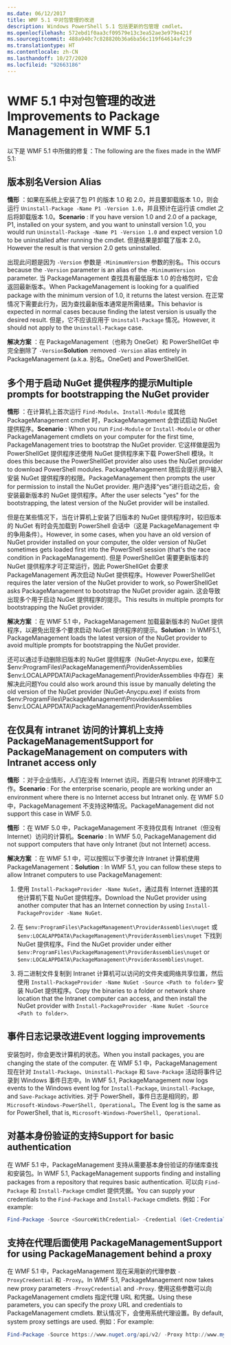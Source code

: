 ```yaml
---
ms.date: 06/12/2017
title: WMF 5.1 中对包管理的改进
description: Windows PowerShell 5.1 包括更新的包管理 cmdlet。
ms.openlocfilehash: 572ebd1f0aa3cf09579e13c3ea52ae3e979e421f
ms.sourcegitcommit: 488a940c7c828820b36a6ba56c119f64614afc29
ms.translationtype: HT
ms.contentlocale: zh-CN
ms.lasthandoff: 10/27/2020
ms.locfileid: "92663186"
---
```

# <a name="improvements-to-package-management-in-wmf-51"></a><span data-ttu-id="63c92-103">WMF 5.1 中对包管理的改进</span><span class="sxs-lookup"><span data-stu-id="63c92-103">Improvements to Package Management in WMF 5.1</span></span>

<span data-ttu-id="63c92-104">以下是 WMF 5.1 中所做的修复：</span><span class="sxs-lookup"><span data-stu-id="63c92-104">The following are the fixes made in the WMF 5.1:</span></span>

## <a name="version-alias"></a><span data-ttu-id="63c92-105">版本别名</span><span class="sxs-lookup"><span data-stu-id="63c92-105">Version Alias</span></span>

<span data-ttu-id="63c92-106">**情形** ：如果在系统上安装了包 P1 的版本 1.0 和 2.0，并且要卸载版本 1.0，则会运行 `Uninstall-Package -Name P1 -Version 1.0`，并且预计在运行该 cmdlet 之后将卸载版本 1.0。</span><span class="sxs-lookup"><span data-stu-id="63c92-106">**Scenario** : If you have version 1.0 and 2.0 of a package, P1, installed on your system, and you want to uninstall version 1.0, you would run `Uninstall-Package -Name P1 -Version 1.0` and expect version 1.0 to be uninstalled after running the cmdlet.</span></span> <span data-ttu-id="63c92-107">但是结果是卸载了版本 2.0。</span><span class="sxs-lookup"><span data-stu-id="63c92-107">However the result is that version 2.0 gets uninstalled.</span></span>

<span data-ttu-id="63c92-108">出现此问题是因为 `-Version` 参数是 `-MinimumVersion` 参数的别名。</span><span class="sxs-lookup"><span data-stu-id="63c92-108">This occurs because the `-Version` parameter is an alias of the `-MinimumVersion` parameter.</span></span> <span data-ttu-id="63c92-109">当 PackageManagement 查找具有最低版本 1.0 的合格包时，它会返回最新版本。</span><span class="sxs-lookup"><span data-stu-id="63c92-109">When PackageManagement is looking for a qualified package with the minimum version of 1.0, it returns the latest version.</span></span> <span data-ttu-id="63c92-110">在正常情况下需要此行为，因为查找最新版本通常是所需结果。</span><span class="sxs-lookup"><span data-stu-id="63c92-110">This behavior is expected in normal cases because finding the latest version is usually the desired result.</span></span> <span data-ttu-id="63c92-111">但是，它不应该应用于 `Uninstall-Package` 情况。</span><span class="sxs-lookup"><span data-stu-id="63c92-111">However, it should not apply to the `Uninstall-Package` case.</span></span>

<span data-ttu-id="63c92-112">**解决方案** ：在 PackageManagement（也称为 OneGet）和 PowerShellGet 中完全删除了 `-Version`</span><span class="sxs-lookup"><span data-stu-id="63c92-112">**Solution** :removed `-Version` alias entirely in PackageManagement (a.k.a.</span></span> <span data-ttu-id="63c92-113">别名。</span><span class="sxs-lookup"><span data-stu-id="63c92-113">OneGet) and PowerShellGet.</span></span>

## <a name="multiple-prompts-for-bootstrapping-the-nuget-provider"></a><span data-ttu-id="63c92-114">多个用于启动 NuGet 提供程序的提示</span><span class="sxs-lookup"><span data-stu-id="63c92-114">Multiple prompts for bootstrapping the NuGet provider</span></span>

<span data-ttu-id="63c92-115">**情形** ：在计算机上首次运行 `Find-Module`、`Install-Module` 或其他 PackageManagement cmdlet 时，PackageManagement 会尝试启动 NuGet 提供程序。</span><span class="sxs-lookup"><span data-stu-id="63c92-115">**Scenario** : When you run `Find-Module` or `Install-Module` or other PackageManagement cmdlets on your computer for the first time, PackageManagement tries to bootstrap the NuGet provider.</span></span> <span data-ttu-id="63c92-116">它这样做是因为 PowerShellGet 提供程序还使用 NuGet 提供程序来下载 PowerShell 模块。</span><span class="sxs-lookup"><span data-stu-id="63c92-116">It does this because the PowerShellGet provider also uses the NuGet provider to download PowerShell modules.</span></span>
<span data-ttu-id="63c92-117">PackageManagement 随后会提示用户输入安装 NuGet 提供程序的权限。</span><span class="sxs-lookup"><span data-stu-id="63c92-117">PackageManagement then prompts the user for permission to install the NuGet provider.</span></span> <span data-ttu-id="63c92-118">用户选择“yes”进行启动之后，会安装最新版本的 NuGet 提供程序。</span><span class="sxs-lookup"><span data-stu-id="63c92-118">After the user selects "yes" for the bootstrapping, the latest version of the NuGet provider will be installed.</span></span>

<span data-ttu-id="63c92-119">但是在某些情况下，当在计算机上安装了旧版本的 NuGet 提供程序时，较旧版本的 NuGet 有时会先加载到 PowerShell 会话中（这是 PackageManagement 中的争用条件）。</span><span class="sxs-lookup"><span data-stu-id="63c92-119">However, in some cases, when you have an old version of NuGet provider installed on your computer, the older version of NuGet sometimes gets loaded first into the PowerShell session (that's the race condition in PackageManagement).</span></span> <span data-ttu-id="63c92-120">但是 PowerShellGet 需要更新版本的 NuGet 提供程序才可正常运行，因此 PowerShellGet 会要求 PackageManagement 再次启动 NuGet 提供程序。</span><span class="sxs-lookup"><span data-stu-id="63c92-120">However PowerShellGet requires the later version of the NuGet provider to work, so PowerShellGet asks PackageManagement to bootstrap the NuGet provider again.</span></span>
<span data-ttu-id="63c92-121">这会导致出现多个用于启动 NuGet 提供程序的提示。</span><span class="sxs-lookup"><span data-stu-id="63c92-121">This results in multiple prompts for bootstrapping the NuGet provider.</span></span>

<span data-ttu-id="63c92-122">**解决方案** ：在 WMF 5.1 中，PackageManagement 加载最新版本的 NuGet 提供程序，以避免出现多个要求启动 NuGet 提供程序的提示。</span><span class="sxs-lookup"><span data-stu-id="63c92-122">**Solution** : In WMF5.1, PackageManagement loads the latest version of the NuGet provider to avoid multiple prompts for bootstrapping the NuGet provider.</span></span>

<span data-ttu-id="63c92-123">还可以通过手动删除旧版本的 NuGet 提供程序（NuGet-Anycpu.exe，如果在 $env:ProgramFiles\PackageManagement\ProviderAssemblies $env:LOCALAPPDATA\PackageManagement\ProviderAssemblies 中存在）来解决此问题</span><span class="sxs-lookup"><span data-stu-id="63c92-123">You could also work around this issue by manually deleting the old version of the NuGet provider (NuGet-Anycpu.exe) if exists from $env:ProgramFiles\PackageManagement\ProviderAssemblies $env:LOCALAPPDATA\PackageManagement\ProviderAssemblies</span></span>

## <a name="support-for-packagemanagement-on-computers-with-intranet-access-only"></a><span data-ttu-id="63c92-124">在仅具有 intranet 访问的计算机上支持 PackageManagement</span><span class="sxs-lookup"><span data-stu-id="63c92-124">Support for PackageManagement on computers with Intranet access only</span></span>

<span data-ttu-id="63c92-125">**情形** ：对于企业情形，人们在没有 Internet 访问，而是只有 Intranet 的环境中工作。</span><span class="sxs-lookup"><span data-stu-id="63c92-125">**Scenario** : For the enterprise scenario, people are working under an environment where there is no Internet access but Intranet only.</span></span> <span data-ttu-id="63c92-126">在 WMF 5.0 中，PackageManagement 不支持这种情况。</span><span class="sxs-lookup"><span data-stu-id="63c92-126">PackageManagement did not support this case in WMF 5.0.</span></span>

<span data-ttu-id="63c92-127">**情形** ：在 WMF 5.0 中，PackageManagement 不支持仅具有 Intranet（但没有 Internet）访问的计算机。</span><span class="sxs-lookup"><span data-stu-id="63c92-127">**Scenario** : In WMF 5.0, PackageManagement did not support computers that have only Intranet (but not Internet) access.</span></span>

<span data-ttu-id="63c92-128">**解决方案** ：在 WMF 5.1 中，可以按照以下步骤允许 Intranet 计算机使用 PackageManagement：</span><span class="sxs-lookup"><span data-stu-id="63c92-128">**Solution** : In WMF 5.1, you can follow these steps to allow Intranet computers to use PackageManagement:</span></span>

1. <span data-ttu-id="63c92-129">使用 `Install-PackageProvider -Name NuGet`，通过具有 Internet 连接的其他计算机下载 NuGet 提供程序。</span><span class="sxs-lookup"><span data-stu-id="63c92-129">Download the NuGet provider using another computer that has an Internet connection by using `Install-PackageProvider -Name NuGet`.</span></span>

2. <span data-ttu-id="63c92-130">在 `$env:ProgramFiles\PackageManagement\ProviderAssemblies\nuget` 或 `$env:LOCALAPPDATA\PackageManagement\ProviderAssemblies\nuget` 下找到 NuGet 提供程序。</span><span class="sxs-lookup"><span data-stu-id="63c92-130">Find the NuGet provider under either `$env:ProgramFiles\PackageManagement\ProviderAssemblies\nuget` or `$env:LOCALAPPDATA\PackageManagement\ProviderAssemblies\nuget`.</span></span>

3. <span data-ttu-id="63c92-131">将二进制文件复制到 Intranet 计算机可以访问的文件夹或网络共享位置，然后使用 `Install-PackageProvider -Name NuGet -Source <Path to folder>` 安装 NuGet 提供程序。</span><span class="sxs-lookup"><span data-stu-id="63c92-131">Copy the binaries to a folder or network share location that the Intranet computer can access, and then install the NuGet provider with `Install-PackageProvider -Name NuGet -Source <Path to folder>`.</span></span>

## <a name="event-logging-improvements"></a><span data-ttu-id="63c92-132">事件日志记录改进</span><span class="sxs-lookup"><span data-stu-id="63c92-132">Event logging improvements</span></span>

<span data-ttu-id="63c92-133">安装包时，你会更改计算机的状态。</span><span class="sxs-lookup"><span data-stu-id="63c92-133">When you install packages, you are changing the state of the computer.</span></span> <span data-ttu-id="63c92-134">在 WMF 5.1 中，PackageManagement 现在针对 `Install-Package`、`Uninstall-Package` 和 `Save-Package` 活动将事件记录到 Windows 事件日志中。</span><span class="sxs-lookup"><span data-stu-id="63c92-134">In WMF 5.1, PackageManagement now logs events to the Windows event log for `Install-Package`, `Uninstall-Package`, and `Save-Package` activities.</span></span> <span data-ttu-id="63c92-135">对于 PowerShell，事件日志是相同的，即 `Microsoft-Windows-PowerShell, Operational`。</span><span class="sxs-lookup"><span data-stu-id="63c92-135">The Event log is the same as for PowerShell, that is, `Microsoft-Windows-PowerShell, Operational`.</span></span>

## <a name="support-for-basic-authentication"></a><span data-ttu-id="63c92-136">对基本身份验证的支持</span><span class="sxs-lookup"><span data-stu-id="63c92-136">Support for basic authentication</span></span>

<span data-ttu-id="63c92-137">在 WMF 5.1 中，PackageManagement 支持从需要基本身份验证的存储库查找和安装包。</span><span class="sxs-lookup"><span data-stu-id="63c92-137">In WMF 5.1, PackageManagement supports finding and installing packages from a repository that requires basic authentication.</span></span> <span data-ttu-id="63c92-138">可以向 `Find-Package` 和 `Install-Package` cmdlet 提供凭据。</span><span class="sxs-lookup"><span data-stu-id="63c92-138">You can supply your credentials to the `Find-Package` and `Install-Package` cmdlets.</span></span> <span data-ttu-id="63c92-139">例如：</span><span class="sxs-lookup"><span data-stu-id="63c92-139">For example:</span></span>

```powershell
Find-Package -Source <SourceWithCredential> -Credential (Get-Credential)
```

## <a name="support-for-using-packagemanagement-behind-a-proxy"></a><span data-ttu-id="63c92-140">支持在代理后面使用 PackageManagement</span><span class="sxs-lookup"><span data-stu-id="63c92-140">Support for using PackageManagement behind a proxy</span></span>

<span data-ttu-id="63c92-141">在 WMF 5.1 中，PackageManagement 现在采用新的代理参数 `-ProxyCredential` 和 `-Proxy`。</span><span class="sxs-lookup"><span data-stu-id="63c92-141">In WMF 5.1, PackageManagement now takes new proxy parameters `-ProxyCredential` and `-Proxy`.</span></span> <span data-ttu-id="63c92-142">使用这些参数可以向 PackageManagement cmdlets 指定代理 URL 和凭据。</span><span class="sxs-lookup"><span data-stu-id="63c92-142">Using these parameters, you can specify the proxy URL and credentials to PackageManagement cmdlets.</span></span> <span data-ttu-id="63c92-143">默认情况下，会使用系统代理设置。</span><span class="sxs-lookup"><span data-stu-id="63c92-143">By default, system proxy settings are used.</span></span> <span data-ttu-id="63c92-144">例如：</span><span class="sxs-lookup"><span data-stu-id="63c92-144">For example:</span></span>

```powershell
Find-Package -Source https://www.nuget.org/api/v2/ -Proxy http://www.myproxyserver.com -ProxyCredential (Get-Credential)
```
